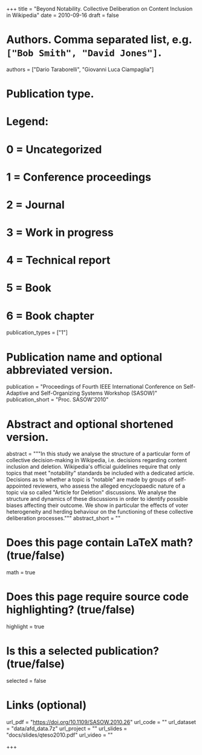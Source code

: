 +++
title = "Beyond Notability. Collective Deliberation on Content Inclusion in Wikipedia"
date = 2010-09-16
draft = false

# Authors. Comma separated list, e.g. `["Bob Smith", "David Jones"]`.
authors = ["Dario Taraborelli", "Giovanni Luca Ciampaglia"]

# Publication type.
# Legend:
# 0 = Uncategorized
# 1 = Conference proceedings
# 2 = Journal
# 3 = Work in progress
# 4 = Technical report
# 5 = Book
# 6 = Book chapter
publication_types = ["1"]

# Publication name and optional abbreviated version.
publication = "Proceedings of Fourth IEEE International Conference on Self-Adaptive and Self-Organizing Systems Workshop (SASOW)"
publication_short = "Proc. SASOW'2010"

# Abstract and optional shortened version.
abstract = """In this study we analyse the structure of a
particular form of collective decision-making in Wikipedia, i.e. decisions
regarding content inclusion and deletion. Wikipedia's official guidelines
require that only topics that meet "notability" standards be included with
a dedicated article. Decisions as to whether a topic is "notable" are made
by groups of self-appointed reviewers, who assess the alleged encyclopaedic
nature of a topic via so called "Article for Deletion" discussions. We
analyse the structure and dynamics of these discussions in order to
identify possible biases affecting their outcome. We show in particular the
effects of voter heterogeneity and herding behaviour on the functioning of
these collective deliberation processes."""
abstract_short = ""

# Does this page contain LaTeX math? (true/false)
math = true

# Does this page require source code highlighting? (true/false)
highlight = true

# Is this a selected publication? (true/false)
selected = false

# Links (optional)
url_pdf = "https://doi.org/10.1109/SASOW.2010.26"
url_code = ""
url_dataset = "data/afd_data.7z"
url_project = ""
url_slides = "docs/slides/qteso2010.pdf"
url_video = ""

+++
